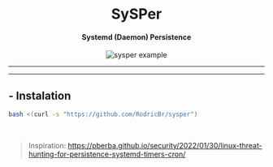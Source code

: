 <h1 align="center">SySPer</h2>

<h4 align="center"><strong>Systemd (Daemon) Persistence</strong></h4>

<p align="center">
  <img border="0" src="./sysper" alt="sysper example">
</p>

<hr>

---

## - Instalation <br>

```bash
bash <(curl -s "https://github.com/RodricBr/sysper")
```

<br>

> Inspiration: https://pberba.github.io/security/2022/01/30/linux-threat-hunting-for-persistence-systemd-timers-cron/
